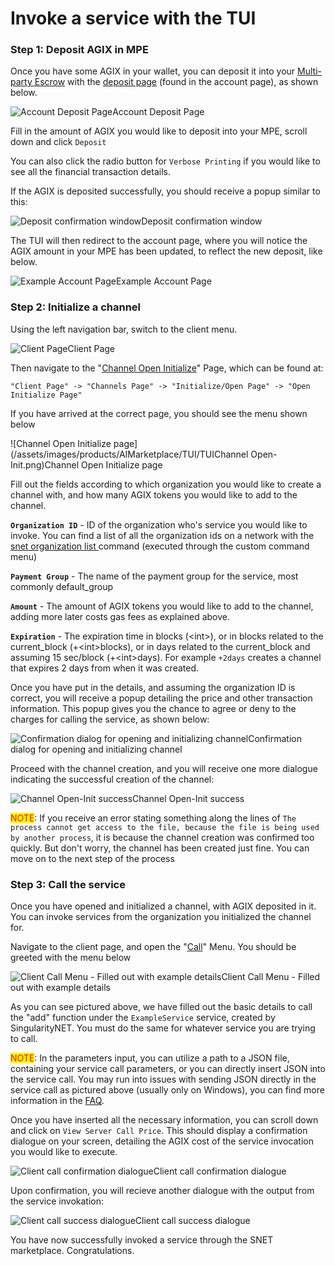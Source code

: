 # Invoke a service with the TUI

### Step 1: Deposit AGIX in MPE

Once you have some AGIX in your wallet, you can deposit it into your [Multi-party Escrow](https://dev.singularitynet.io/docs/ai-developers/mpe/) with the [deposit page](/docs/products/DecentralizedAIPlatform/TUI/Menus/Account/deposit/) (found in the account page), as shown below.&#x20;

![Account Deposit Page](/assets/images/products/AIMarketplace/TUI/TUIDeposit.png)Account Deposit Page

Fill in the amount of AGIX you would like to deposit into your MPE, scroll down and click `Deposit`

You can also click the radio button for `Verbose Printing` if you would like to see all the financial transaction details.

If the AGIX is deposited successfully, you should receive a popup similar to this:

![Deposit confirmation window](/assets/images/products/AIMarketplace/TUI/TUIDepositConfirm.png)Deposit confirmation window

The TUI will then redirect to the account page, where you will notice the AGIX amount in your MPE has been updated, to reflect the new deposit, like below.

![Example Account Page](/assets/images/products/AIMarketplace/TUI/TUIAccountPage.png)Example Account Page

### Step 2: Initialize a channel

Using the left navigation bar, switch to the client menu.&#x20;

![Client Page](/assets/images/products/AIMarketplace/TUI/TUIClientPage.png)Client Page

Then navigate to the "[Channel Open Initialize](/docs/products/DecentralizedAIPlatform/TUI/Menus/Client/ChannelsMenu/InitializeOpenPage/open-initialize/)" Page, which can be found at:

```
"Client Page" -> "Channels Page" -> "Initialize/Open Page" -> "Open Initialize Page"
```

If you have arrived at the correct page, you should see the menu shown below

![Channel Open Initialize page](/assets/images/products/AIMarketplace/TUI/TUIChannel Open-Init.png)Channel Open Initialize page

Fill out the fields according to which organization you would like to create a channel with, and how many AGIX tokens you would like to add to the channel.&#x20;

**`Organization ID`** - ID of the organization who's service you would like to invoke. You can find a list of all the organization ids on a network with the [snet organization list ](https://snet-cli-docs.singularitynet.io/organization.html#list)command (executed through the custom command menu)

**`Payment Group`** - The name of the payment group for the service, most commonly default\_group

**`Amount`** - The amount of AGIX tokens you would like to add to the channel, adding more later costs gas fees as explained above.&#x20;

**`Expiration`** - The expiration time in blocks (\<int>), or in blocks related to the current\_block (+\<int>blocks), or in days related to the current\_block and assuming 15 sec/block (+\<int>days). For example `+2days` creates a channel that expires 2 days from when it was created.

Once you have put in the details, and assuming the organization ID is correct, you will receive a popup detailing the price and other transaction information. This popup gives you the chance to agree or deny to the charges for calling the service, as shown below:

![Confirmation dialog for opening and initializing channel](/assets/images/products/AIMarketplace/TUI/TUIChannelCreationConfirm.png)Confirmation dialog for opening and initializing channel

Proceed with the channel creation, and you will receive one more dialogue indicating the successful creation of the channel:

![Channel Open-Init success](/assets/images/products/AIMarketplace/TUI/TUIChannelCreationSuccess.png)Channel Open-Init success

<mark style="color:red;">NOTE</mark>: If you receive an error stating something along the lines of `The process cannot get access to the file, because the file is being used by another process`, it is because the channel creation was confirmed too quickly. But don't worry, the channel has been created just fine. You can move on to the next step of the process

### Step 3: Call the service

Once you have opened and initialized a channel, with AGIX deposited in it. You can invoke services from the organization you initialized the channel for.&#x20;

Navigate to the client page, and open the "[Call](/docs/products/DecentralizedAIPlatform/TUI/Menus/Client/call/)" Menu. You should be greeted with the menu below

![Client Call Menu - Filled out with example details](/assets/images/products/AIMarketplace/TUI/TUIClientCall.png)Client Call Menu - Filled out with example details

As you can see pictured above, we have filled out the basic details to call the "add" function under the `ExampleService` service, created by SingularityNET. You must do the same for whatever service you are trying to call.&#x20;

<mark style="color:red;">NOTE</mark>: In the parameters input, you can utilize a path to a JSON file, containing your service call parameters, or you can directly insert JSON into the service call. You may run into issues with sending JSON directly in the service call as pictured above (usually only on Windows), you can find more information in the [FAQ](/docs/products/DecentralizedAIPlatform/TUI/FAQ/).

Once you have inserted all the necessary information, you can scroll down and click on `View Server Call Price`. This should display a confirmation dialogue on your screen, detailing the AGIX cost of the service invocation you would like to execute.&#x20;

![Client call confirmation dialogue](/assets/images/products/AIMarketplace/TUI/TUIClientCallConfirm.png)Client call confirmation dialogue

Upon confirmation, you will recieve another dialogue with the output from the service invokation:

![Client call success dialogue](/assets/images/products/AIMarketplace/TUI/TUIClientCallSuccess.png)Client call success dialogue 

You have now successfully invoked a service through the SNET marketplace. Congratulations.&#x20;
